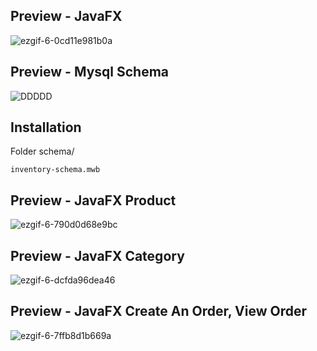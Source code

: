 ## Preview - JavaFX
![ezgif-6-0cd11e981b0a](https://user-images.githubusercontent.com/65245922/131552929-0f5831b2-60d4-4b22-8cf6-f1d485e75280.gif)

## Preview - Mysql Schema
![DDDDD](https://user-images.githubusercontent.com/65245922/131553265-28f6c0aa-b462-40a0-ae99-358543613177.png)


## Installation
Folder schema/
```
inventory-schema.mwb
```

## Preview - JavaFX Product
![ezgif-6-790d0d68e9bc](https://user-images.githubusercontent.com/65245922/131555687-5a214874-6300-4cdc-9e32-26860b9f2949.gif)

## Preview - JavaFX Category
![ezgif-6-dcfda96dea46](https://user-images.githubusercontent.com/65245922/131555784-ebe71fe8-a03f-442a-98d4-9a54ec585906.gif)

## Preview - JavaFX Create An Order, View Order
![ezgif-6-7ffb8d1b669a](https://user-images.githubusercontent.com/65245922/131555586-59344288-136e-4023-98c9-df399055adfd.gif)




